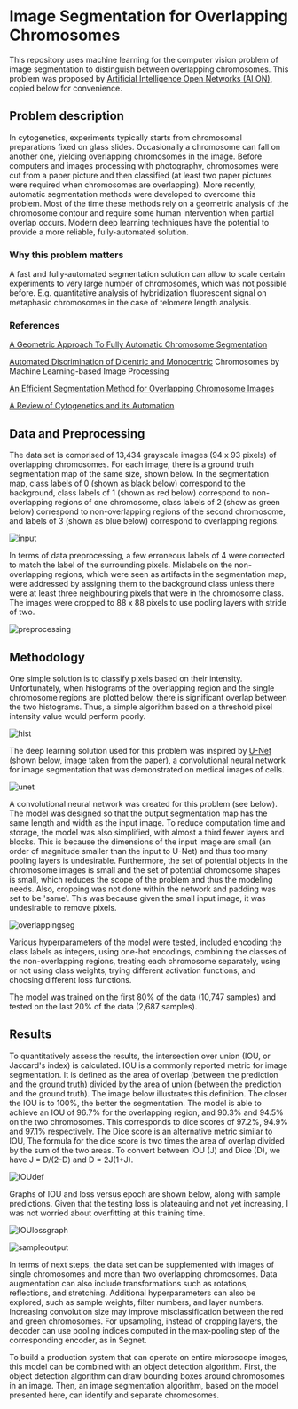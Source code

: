# Image Segmentation for Overlapping Chromosomes

This repository uses machine learning for the computer vision problem of image segmentation to distinguish between overlapping chromosomes.  This problem was proposed by [Artificial Intelligence Open Networks (AI ON)](http://ai-on.org/projects/visual-segmentation-of-chromosomal-preparations.html), copied below for convenience.  

## Problem description

In cytogenetics, experiments typically starts from chromosomal preparations fixed on glass slides. Occasionally a chromosome can fall on another one, yielding overlapping chromosomes in the image. Before computers and images processing with photography, chromosomes were cut from a paper picture and then classified (at least two paper pictures were required when chromosomes are overlapping). More recently, automatic segmentation methods were developed to overcome this problem. Most of the time these methods rely on a geometric analysis of the chromosome contour and require some human intervention when partial overlap occurs. Modern deep learning techniques have the potential to provide a more reliable, fully-automated solution.

### Why this problem matters

A fast and fully-automated segmentation solution can allow to scale certain experiments to very large number of chromosomes, which was not possible before. E.g. quantitative analysis of hybridization fluorescent signal on metaphasic chromosomes in the case of telomere length analysis.

### References

[A Geometric Approach To Fully Automatic Chromosome Segmentation](https://arxiv.org/abs/1112.4164)

[Automated Discrimination of Dicentric and Monocentric](http://biorxiv.org/content/biorxiv/early/2016/01/19/037309.full.pdf) Chromosomes by Machine Learning-based Image Processing

[An Efficient Segmentation Method for Overlapping Chromosome Images](http://research.ijcaonline.org/volume95/number1/pxc3894861.pdf)

[A Review of Cytogenetics and its Automation](http://www.scialert.net/qredirect.php?doi=jms.2007.1.18&linkid=pdf)

	
## Data and Preprocessing

The data set is comprised of 13,434 grayscale images (94 x 93 pixels) of overlapping chromosomes. For each image, there is a ground truth segmentation map of the same size, shown below. In the segmentation map, class labels of 0 (shown as black below) correspond to the background, class labels of 1 (shown as red below) correspond to non-overlapping regions of one chromosome, class labels of 2 (show as green below) correspond to non-overlapping regions of the second chromosome, and labels of 3 (shown as blue below) correspond to overlapping regions. 

![input](/images/input_segmentation.png)

In terms of data preprocessing, a few erroneous labels of 4 were corrected to match the label of the surrounding pixels. Mislabels on the non-overlapping regions, which were seen as artifacts in the segmentation map, were addressed by assigning them to the background class unless there were at least three neighbouring pixels that were in the chromosome class. The images were cropped to 88 x 88 pixels to use pooling layers with stride of two.

![preprocessing](/images/input_correction.png)
	
## Methodology

One simple solution is to classify pixels based on their intensity. Unfortunately, when histograms of the overlapping region and the single chromosome regions are plotted below, there is significant overlap between the two histograms. Thus, a simple algorithm based on a threshold pixel intensity value would perform poorly.

![hist](/images/histogram.png)

The deep learning solution used for this problem was inspired by [U-Net](https://arxiv.org/abs/1505.04597v1) (shown below, image taken from the paper), a convolutional neural network for image segmentation that was demonstrated on medical images of cells. 

![unet](/images/unet.png)

A convolutional neural network was created for this problem (see below). The model was designed so that the output segmentation map has the same length and width as the input image. To reduce computation time and storage, the model was also simplified, with almost a third fewer layers and blocks. This is because the dimensions of the input image are small (an order of magnitude smaller than the input to U-Net) and thus too many pooling layers is undesirable. Furthermore, the set of potential objects in the chromosome images is small and the set of potential chromosome shapes is small, which reduces the scope of the problem and thus the modeling needs. Also, cropping was not done within the network and padding was set to be 'same'. This was because given the small input image, it was undesirable to remove pixels. 

![overlappingseg](/images/overlapsegmentationnet.png)

Various hyperparameters of the model were tested, included encoding the class labels as integers, using one-hot encodings, combining the classes of the non-overlapping regions, treating each chromosome separately, using or not using class weights, trying different activation functions, and choosing different loss functions.

The model was trained on the first 80% of the data (10,747 samples) and tested on the last 20% of the data (2,687 samples).

## Results

To quantitatively assess the results, the intersection over union (IOU, or Jaccard's index) is calculated. IOU is a commonly reported metric for image segmentation. It is defined as the area of overlap (between the prediction and the ground truth) divided by the area of union (between the prediction and the ground truth). The image below illustrates this definition. The closer the IOU is to 100%, the better the segmentation. The model is able to achieve an IOU of 96.7% for the overlapping region, and 90.3% and 94.5% on the two chromosomes. This corresponds to dice scores of 97.2%, 94.9% and 97.1% respectively. The Dice score is an alternative metric similar to IOU, The formula for the dice score is two times the area of overlap divided by the sum of the two areas. To convert between IOU (J) and Dice (D), we have J = D/(2-D) and D = 2J(1+J).

![IOUdef](/images/IOU.png)


Graphs of IOU and loss versus epoch are shown below, along with sample predictions. Given that the testing loss is plateauing and not yet increasing, I was not worried about overfitting at this training time. 

![IOUlossgraph](/images/quantresultsplot.png)

![sampleoutput](/images/sampleoutput.png)

In terms of next steps, the data set can be supplemented with images of single chromosomes and more than two overlapping chromosomes. Data augmentation can also include transformations such as rotations, reflections, and stretching. Additional hyperparameters can also be explored, such as sample weights, filter numbers, and layer numbers. Increasing convolution size may improve misclassification between the red and green chromosomes. For upsampling, instead of cropping layers, the decoder can use pooling indices computed in the max-pooling step of the corresponding encoder, as in Segnet. 

To build a production system that can operate on entire microscope images, this model can be combined with an object detection algorithm. First, the object detection algorithm can draw bounding boxes around chromosomes in an image. Then, an image segmentation algorithm, based on the model presented here, can identify and separate chromosomes. 


